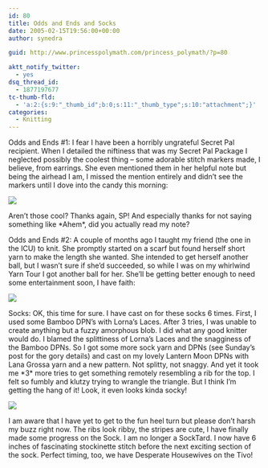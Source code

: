 ```yaml
---
id: 80
title: Odds and Ends and Socks
date: 2005-02-15T19:56:00+00:00
author: synedra

guid: http://www.princesspolymath.com/princess_polymath/?p=80

aktt_notify_twitter:
  - yes
dsq_thread_id:
  - 1877197677
tc-thumb-fld:
  - 'a:2:{s:9:"_thumb_id";b:0;s:11:"_thumb_type";s:10:"attachment";}'
categories:
  - Knitting
---
```

Odds and Ends #1: I fear I have been a horribly ungrateful Secret Pal recipient. When I detailed the niftiness that was my Secret Pal Package I neglected possibly the coolest thing &#8211; some adorable stitch markers made, I believe, from earrings. She even mentioned them in her helpful note but being the airhead I am, I missed the mention entirely and didn&#8217;t see the markers until I dove into the candy this morning:
  
![](http://www.perlgoddess.com/blog/images/markers.jpg)
  
Aren&#8217;t those cool? Thanks again, SP! And especially thanks for not saying something like \*Ahem\*, did you actually read my note?
  
Odds and Ends #2: A couple of months ago I taught my friend (the one in the ICU) to knit. She promptly started on a scarf but found herself short yarn to make the length she wanted. She intended to get herself another ball, but I wasn&#8217;t sure if she&#8217;d succeeded, so while I was on my whirlwind Yarn Tour I got another ball for her. She&#8217;ll be getting better enough to need some entertainment soon, I have faith:
  
![](http://www.perlgoddess.com/blog/images/susan_yarn.jpg)
  
Socks: OK, this time for sure. I have cast on for these socks 6 times. First, I used some Bamboo DPN&#8217;s with Lorna&#8217;s Laces. After 3 tries, I was unable to create anything but a fuzzy amorphous blob. I did what any good knitter would do. I blamed the splittiness of Lorna&#8217;s Laces and the snagginess of the Bamboo DPNs. So I got some more sock yarn and DPNs (see Sunday&#8217;s post for the gory details) and cast on my lovely Lantern Moon DPNs with Lana Grossa yarn and a new pattern. Not splitty, not snaggy. And yet it took me \*3\* more tries to get something remotely resembling a rib for the top. I felt so fumbly and klutzy trying to wrangle the triangle. But I think I&#8217;m getting the hang of it! Look, it even looks kinda socky!
  
![](http://www.perlgoddess.com/blog/images/sock.jpg)
  
I am aware that I have yet to get to the fun heel turn but please don&#8217;t harsh my buzz right now. The ribs look ribby, the stripes are cute, I have finally made some progress on the Sock. I am no longer a SockTard. I now have 6 inches of fascinating stockinette stitch before the next exciting section of the sock. Perfect timing, too, we have Desperate Housewives on the Tivo!